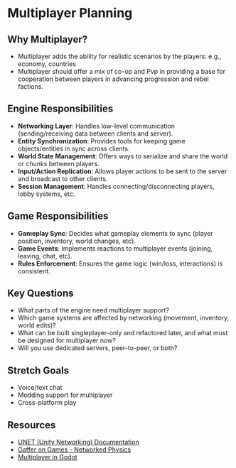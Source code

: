 # Multiplayer Planning

## Why Multiplayer?

- Multiplayer adds the ability for realistic scenarios by the players: e.g., economy, countries
- Multiplayer should offer a mix of co-op and Pvp in providing a base for cooperation between players in advancing progression and rebel factions.

## Engine Responsibilities

- **Networking Layer**: Handles low-level communication (sending/receiving data between clients and server).
- **Entity Synchronization**: Provides tools for keeping game objects/entities in sync across clients.
- **World State Management**: Offers ways to serialize and share the world or chunks between players.
- **Input/Action Replication**: Allows player actions to be sent to the server and broadcast to other clients.
- **Session Management**: Handles connecting/disconnecting players, lobby systems, etc.

## Game Responsibilities

- **Gameplay Sync**: Decides what gameplay elements to sync (player position, inventory, world changes, etc).
- **Game Events**: Implements reactions to multiplayer events (joining, leaving, chat, etc).
- **Rules Enforcement**: Ensures the game logic (win/loss, interactions) is consistent.

## Key Questions

- What parts of the engine need multiplayer support?
- Which game systems are affected by networking (movement, inventory, world edits)?
- What can be built singleplayer-only and refactored later, and what must be designed for multiplayer now?
- Will you use dedicated servers, peer-to-peer, or both?

## Stretch Goals

- Voice/text chat
- Modding support for multiplayer
- Cross-platform play

## Resources

- [UNET (Unity Networking) Documentation](https://docs.unity3d.com/Manual/UNet.html)
- [Gaffer on Games - Networked Physics](https://gafferongames.com/)
- [Multiplayer in Godot](https://docs.godotengine.org/en/stable/tutorials/networking/high_level_multiplayer.html)
